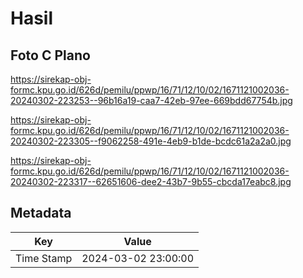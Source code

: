 # Hasil

## Foto C Plano

https://sirekap-obj-formc.kpu.go.id/626d/pemilu/ppwp/16/71/12/10/02/1671121002036-20240302-223253--96b16a19-caa7-42eb-97ee-669bdd67754b.jpg

https://sirekap-obj-formc.kpu.go.id/626d/pemilu/ppwp/16/71/12/10/02/1671121002036-20240302-223305--f9062258-491e-4eb9-b1de-bcdc61a2a2a0.jpg

https://sirekap-obj-formc.kpu.go.id/626d/pemilu/ppwp/16/71/12/10/02/1671121002036-20240302-223317--62651606-dee2-43b7-9b55-cbcda17eabc8.jpg


## Metadata

| Key        | Value               |
| ---------- | ------------------- |
| Time Stamp | 2024-03-02 23:00:00 |



